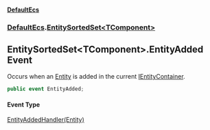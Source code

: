 #### [DefaultEcs](DefaultEcs.md 'DefaultEcs')
### [DefaultEcs](DefaultEcs.md#DefaultEcs 'DefaultEcs').[EntitySortedSet&lt;TComponent&gt;](EntitySortedSet_TComponent_.md 'DefaultEcs.EntitySortedSet&lt;TComponent&gt;')
## EntitySortedSet&lt;TComponent&gt;.EntityAdded Event
Occurs when an [Entity](Entity.md 'DefaultEcs.Entity') is added in the current [IEntityContainer](IEntityContainer.md 'DefaultEcs.IEntityContainer').  
```csharp
public event EntityAdded;
```
#### Event Type
[EntityAddedHandler(Entity)](EntityAddedHandler(Entity).md 'DefaultEcs.EntityAddedHandler(DefaultEcs.Entity)')
